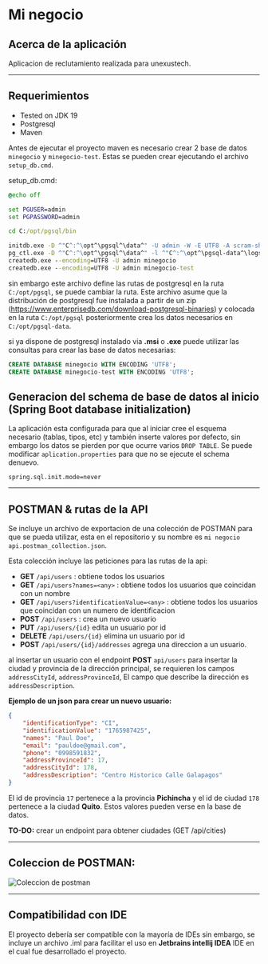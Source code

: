 # Mi negocio

## Acerca de la aplicación

Aplicacion de reclutamiento realizada para unexustech.

---

## Requerimientos

- Tested on JDK 19
- Postgresql
- Maven

Antes de ejecutar el proyecto maven es necesario crear 2 base de datos `minegocio` y `minegocio-test`. Estas se pueden crear ejecutando el archivo `setup_db.cmd`.

setup_db.cmd:

```cmd
@echo off

set PGUSER=admin
set PGPASSWORD=admin

cd C:/opt/pgsql/bin

initdb.exe -D ^"C^:^\opt^\pgsql^\data^" -U admin -W -E UTF8 -A scram-sha-256
pg_ctl.exe -D ^"C^:^\opt^\pgsql^\data^" -l ^"C^:^\opt^\pgsql-data^\logs^" start
createdb.exe --encoding=UTF8 -U admin minegocio
createdb.exe --encoding=UTF8 -U admin minegocio-test
```

sin embargo este archivo define las rutas de postgresql en la ruta `C:/opt/pgsql`, se puede cambiar la ruta. Este archivo asume que la distribución de postgresql fue instalada a partir de un zip (https://www.enterprisedb.com/download-postgresql-binaries) y colocada en la ruta `C:/opt/pgsql` posteriormente crea los datos necesarios en `C:/opt/pgsql-data`.

si ya dispone de postgresql instalado via **.msi** o **.exe** puede utilizar las consultas para crear las base de datos necesarias:

```sql
CREATE DATABASE minegocio WITH ENCODING 'UTF8';
CREATE DATABASE minegocio-test WITH ENCODING 'UTF8';
```

## Generacion del schema de base de datos al inicio (Spring Boot database initialization)

La aplicación esta configurada para que al iniciar cree el esquema necesario (tablas, tipos, etc) y también inserte valores por defecto, sin embargo los datos se pierden por que ocurre varios `DROP TABLE`. Se puede modificar `aplication.properties` para que no se ejecute el schema denuevo.

```
spring.sql.init.mode=never
```

---
## POSTMAN & rutas de la API

Se incluye un archivo de exportacion de una colección de POSTMAN para que se pueda utilizar, esta en el repositorio y su nombre es `mi negocio api.postman_collection.json`.

Esta colección incluye las peticiones para las rutas de la api:

- **GET** `/api/users` : obtiene todos los usuarios
- **GET** `/api/users?names=<any>` : obtiene todos los usuarios que coincidan con un nombre
- **GET** `/api/users?identificationValue=<any>` : obtiene todos los usuarios que coincidan con un numero de identificacion
- **POST** `/api/users` : crea un nuevo usuario
- **PUT** `/api/users/{id}` edita un usuario por id
- **DELETE** `/api/users/{id}` elimina un usuario por id
- **POST** `/api/users/{id}/addresses` agrega una direccion a un usuario.

al insertar un usuario con el endpoint **POST** `api/users` para insertar la ciudad y provincia de la dirección principal, se requieren los campos `addressCityId`, `addressProvinceId`, El campo que describe la dirección es `addressDescription`.

**Ejemplo de un json para crear un nuevo usuario:**

```json
{
    "identificationType": "CI",
    "identificationValue": "1765987425",
    "names": "Paul Doe",
    "email": "pauldoe@gmail.com",
    "phone": "0998591832",
    "addressProvinceId": 17,
    "addressCityId": 178,
    "addressDescription": "Centro Historico Calle Galapagos"
}
```

El id de provincia `17` pertenece a la provincia **Pichincha** y el id de ciudad `178` pertenece a la ciudad **Quito**. Estos valores pueden verse en la base de datos.

**TO-DO:** crear un endpoint para obtener ciudades (GET /api/cities)

---

## Coleccion de POSTMAN:

![Coleccion de postman](https://i.imgur.com/lc0WLBB.png "Coleccion de postman")

---

## Compatibilidad con IDE

El proyecto debería ser compatible con la mayoría de IDEs sin embargo, se incluye un archivo .iml para facilitar el uso en **Jetbrains intellij IDEA** IDE en el cual fue desarrollado el proyecto.